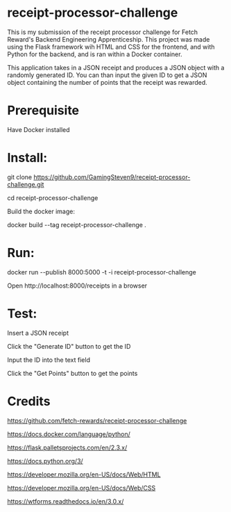 # receipt-processor-challenge

This is my submission of the receipt processor challenge for Fetch Reward's Backend Engineering Apprenticeship.
This project was made using the Flask framework wih HTML and CSS for the frontend, and with Python for the backend, and is ran within a Docker container.

This application takes in a JSON receipt and produces a JSON object with a randomly generated ID.
You can than input the given ID to get a JSON object containing the number of points that the receipt was rewarded.

# Prerequisite

Have Docker installed

# Install:

git clone https://github.com/GamingSteven9/receipt-processor-challenge.git

cd receipt-processor-challenge

Build the docker image:

docker build --tag receipt-processor-challenge .

# Run:

docker run --publish 8000:5000 -t -i receipt-processor-challenge

Open http://localhost:8000/receipts in a browser

# Test:

Insert a JSON receipt

Click the "Generate ID" button to get the ID

Input the ID into the text field

Click the "Get Points" button to get the points

# Credits

https://github.com/fetch-rewards/receipt-processor-challenge

https://docs.docker.com/language/python/

https://flask.palletsprojects.com/en/2.3.x/

https://docs.python.org/3/

https://developer.mozilla.org/en-US/docs/Web/HTML

https://developer.mozilla.org/en-US/docs/Web/CSS

https://wtforms.readthedocs.io/en/3.0.x/
